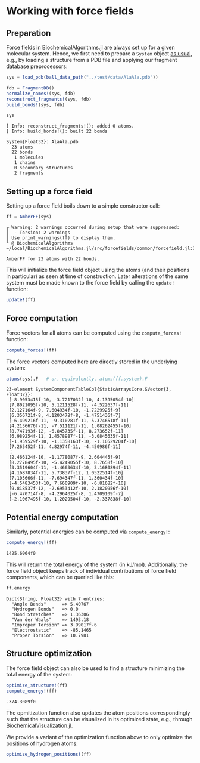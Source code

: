 # Working with force fields


## Preparation

Force fields in BiochemicalAlgorithms.jl are always set up for a given molecular system. Hence, we first need to prepare a `System` object [as usual](getting_started.md), e.g., by loading a structure from a PDB file and applying our fragment database preprocessors:

``` julia
sys = load_pdb(ball_data_path("../test/data/AlaAla.pdb"))

fdb = FragmentDB()
normalize_names!(sys, fdb)
reconstruct_fragments!(sys, fdb)
build_bonds!(sys, fdb)

sys
```

    [ Info: reconstruct_fragments!(): added 0 atoms.
    [ Info: build_bonds!(): built 22 bonds

    System{Float32}: AlaAla.pdb
      23 atoms
      22 bonds
       1 molecules
       1 chains
       0 secondary structures
       2 fragments

## Setting up a force field

Setting up a force field boils down to a simple constructor call:

``` julia
ff = AmberFF(sys)
```

    ┌ Warning: 2 warnings occurred during setup that were suppressed:
    │  - Torsion: 2 warnings
    │ Use print_warnings(ff) to display them.
    └ @ BiochemicalAlgorithms ~/local/BiochemicalAlgorithms.jl/src/forcefields/common/forcefield.jl:233

    AmberFF for 23 atoms with 22 bonds.

This will initialize the force field object using the atoms (and their positions in particular) as seen at time of construction. Later alterations of the same system must be made known to the force field by calling the `update!` function:

``` julia
update!(ff)
```

## Force computation

Force vectors for all atoms can be computed using the `compute_forces!` function:

``` julia
compute_forces!(ff)
```

The force vectors computed here are directly stored in the underlying system:

``` julia
atoms(sys).F   # or, equivalently, atoms(ff.system).F
```

    23-element SystemComponentTableCol{StaticArraysCore.SVector{3, Float32}}:
     [-8.9053415f-10, -3.7217032f-10, 4.1395054f-10]
     [7.8021095f-10, 5.1211528f-11, -4.522637f-11]
     [2.127164f-9, 7.604934f-10, -1.7229925f-9]
     [6.356721f-8, 4.1203478f-8, -1.4751436f-7]
     [-6.499216f-11, -9.310281f-11, 5.3746518f-11]
     [4.2136676f-11, -7.511121f-11, 1.08262455f-10]
     [8.747193f-12, -6.845735f-11, 8.273652f-11]
     [6.989254f-11, 1.4578987f-11, -3.0845635f-11]
     [-1.959529f-10, -1.1358163f-10, -1.10529204f-10]
     [7.265452f-11, 4.82974f-11, -4.450986f-11]
     ⋮
     [2.466124f-10, -1.1778087f-9, 2.604445f-9]
     [8.2778495f-10, -5.4249055f-10, 8.7658f-10]
     [3.3519604f-11, -1.4663634f-10, 3.1680894f-11]
     [4.1687834f-11, 5.73837f-12, 1.0522514f-10]
     [7.105666f-11, -7.694347f-11, 1.360434f-10]
     [-4.5483453f-10, 7.660909f-10, -6.81682f-10]
     [9.818537f-12, -2.6953412f-10, 2.1820956f-10]
     [-6.470714f-8, -4.2964025f-8, 1.4709109f-7]
     [-2.1067495f-10, 1.2029504f-10, -2.337838f-10]

## Potential energy computation

Similarly, potential energies can be computed via `compute_energy!`:

``` julia
compute_energy!(ff)
```

    1425.6064f0

This will return the total energy of the system (in kJ/mol). Additionally, the force field object keeps track of individual contributions of force field components, which can be queried like this:

``` julia
ff.energy
```

    Dict{String, Float32} with 7 entries:
      "Angle Bends"      => 5.40767
      "Hydrogen Bonds"   => 0.0
      "Bond Stretches"   => 1.36306
      "Van der Waals"    => 1493.18
      "Improper Torsion" => 3.99017f-6
      "Electrostatic"    => -85.1465
      "Proper Torsion"   => 10.7981

## Structure optimization

The force field object can also be used to find a structure minimizing the total energy of the system:

``` julia
optimize_structure!(ff)
compute_energy!(ff)
```

    -374.3089f0

The opmitization function also updates the atom positions correspondingly such that the structure can be visualized in its optimized state, e.g., through [BiochemicalVisualization.jl](https://github.com/hildebrandtlab/BiochemicalVisualization.jl).

We provide a variant of the optimization function above to only optimize the positions of hydrogen atoms:

``` julia
optimize_hydrogen_positions!(ff)
```
